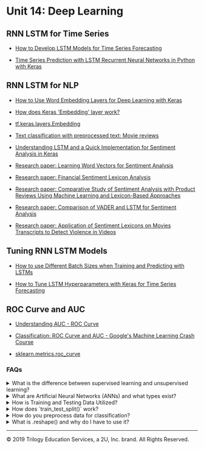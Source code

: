 # Unit 14: Deep Learning

## RNN LSTM for Time Series

* [How to Develop LSTM Models for Time Series Forecasting](https://machinelearningmastery.com/how-to-develop-lstm-models-for-time-series-forecasting/)

* [Time Series Prediction with LSTM Recurrent Neural Networks in Python with Keras](https://machinelearningmastery.com/time-series-prediction-lstm-recurrent-neural-networks-python-keras/)

## RNN LSTM for NLP

* [How to Use Word Embedding Layers for Deep Learning with Keras](https://machinelearningmastery.com/use-word-embedding-layers-deep-learning-keras/)

* [How does Keras 'Embedding' layer work?](https://stats.stackexchange.com/questions/270546/how-does-keras-embedding-layer-work)

* [tf.keras.layers.Embedding](https://www.tensorflow.org/api_docs/python/tf/keras/layers/Embedding?version=stable)

* [Text classification with preprocessed text: Movie reviews](https://www.tensorflow.org/tutorials/keras/text_classification)

* [Understanding LSTM and a Quick Implementation for Sentiment Analysis in Keras](https://towardsdatascience.com/understanding-lstm-and-its-quick-implementation-in-keras-for-sentiment-analysis-af410fd85b47)

* [Research paper: Learning Word Vectors for Sentiment Analysis](http://ai.stanford.edu/~amaas/papers/wvSent_acl2011.pdf)

* [Research paper: Financial Sentiment Lexicon Analysis](https://www.researchgate.net/publication/324957692_Financial_Sentiment_Lexicon_Analysis)

* [Research paper: Comparative Study of Sentiment Analysis with Product Reviews Using Machine Learning and Lexicon-Based Approaches](https://scholar.smu.edu/cgi/viewcontent.cgi?article=1051&context=datasciencereview)

* [Research paper: Comparison of VADER and LSTM for Sentiment Analysis](https://www.ijrte.org/wp-content/uploads/papers/v7i6s/F03040376S19.pdf)

* [Research paper: Application of Sentiment Lexicons on Movies Transcripts to Detect Violence in Videos](https://thesai.org/Downloads/Volume10No2/Paper_47-Application_of_Sentiment_Lexicons_on_Movies.pdf)

## Tuning RNN LSTM Models

* [How to use Different Batch Sizes when Training and Predicting with LSTMs](https://machinelearningmastery.com/use-different-batch-sizes-training-predicting-python-keras/)

* [How to Tune LSTM Hyperparameters with Keras for Time Series Forecasting](https://machinelearningmastery.com/tune-lstm-hyperparameters-keras-time-series-forecasting/)

## ROC Curve and AUC

* [Understanding AUC - ROC Curve](https://towardsdatascience.com/understanding-auc-roc-curve-68b2303cc9c5)

* [Classification: ROC Curve and AUC - Google's Machine Learning Crash Course](https://developers.google.com/machine-learning/crash-course/classification/roc-and-auc)

* [sklearn.metrics.roc_curve](https://scikit-learn.org/stable/modules/generated/sklearn.metrics.roc_curve.html)
### FAQs

<details>
<summary>What is the difference between supervised learning and unsupervised learning?</summary><br>
<blockquote>
<details>
<summary>Supervised Learning</summary><br>

Supervised machine learning uses labeled data with input variables (feature data) and output variables (target data) and uses the feature data to predict the target data. Because the data is labeled, the outcome is known. This data can be fed to the model, and if the model guesses incorrectly, the error can be used to fine tune the model until it makes highly accurate guesses.<br>

An example of this is using tuning forks to tune a piano. Tuning forks produce very precise tones. These tones are your known output. You can press a piano key and compare the piano's tone (model output) to the tuning fork (known y value). If the piano's tone is too low then you can tighten the piano wire to make the piano better at matching the tuning fork. This process of adjusting the model to make the output match the known output is essentially supervised learning.
<br>
</details>
<details>
<summary>Unsupervised Learning</summary><br>

Unsupervised learning models are given only input variables and must work to make connections to the data without predicting a labeled target. These types of models are often clustering models that uncover connections in the data and group all the features into classes accordingly.<br>
<br>
An example of unsupervised learning would be to use website purchase data to group customers into two classes based on their spending habits. This clustering might reveal that class 1 more spends more with a coupon incentive, while class 2 spends more on targeted advertising on social media.
</details>

</blockquote>
</details>

<details>
<summary>What are Artificial Neural Networks (ANNs) and what types exist?</summary><br>

Neural networks are a set of algorithms that are modeled after the human brain. They’re designed to recognize patterns and interpret sensory data through a kind of machine perception, labeling, or clustering raw input. ANNs complete this task through the use input and output layers.  The data goes into a layer, where mathematical computation is completed, then those results are fed into the next layer.  There are many different types of neural networks.  For purposes of this class, we focus on Perceptron, Deep Neural Network, Recurrent Neural Network (RNN), and Long short-term memory (LSTM).



<blockquote>
<details>
<summary>Perceptron</summary><br>

The original neural network - the perceptron - is a single layer neural network created by Frank Rosenblatt in 1958 and further developed in 1969 by Marvin Minsky and Seymour Papert. It is the most basic model of an artificial nueron, taking inputs, applying weights, and calculating a binary weighted sum prediction.  Perceptron are very rigid with their predictions, because they can only predict binary classifications, such as True/False, Yes/No, etc.

![perceptron](Images/harsh_perceptron.png)
</details>

<details>
<summary>Deep Neural Network</summary><br>

Deep Neural Networks are neural networks that have more than one hidden layer. A simplistic way to visualize this is think of a multi-layer perceptron.

</details>

<details>
<summary>Recurrent Neural Network (RNN)</summary><br>

</details>

<details>
<summary>Long short-term memory (LSTM)</summary><br>
</details>
</blockquote><br>
</details>
<details>
<summary>How is Training and Testing Data Utilized?</summary><br>

When working with models, data is divided into training and testing sets. The training set is used to teach (supervise!) the model so it learns how the input data is connected to the output data and can make predictions. The testing data set is used to validate how well the model performs on data it has not seen before, by running the model on the testing feature data, and comparing it's predictions to the testing target data.<br>

</details>
<details>
<summary>How does `train_test_split()` work?</summary>

The `train_test_split()` function makes splitting data for testing easy!  The function outputs four sets of data points - two sets each of target and feature data where one set is for training, and one set is for testing.  This is why the variables that define the function are typically `X_train, X_test, y_train, y_test`.  The most important parameters of the function are the `X` and `y`.  During preprocessing, we separate our data into the feature data, or `X`, and the target data - `y`.

The `y` data are the values we wish to predict, and the `X` data are the values we use to influence our predictions.  If our data is stored in a DataFrame, we just break it out and store it in variables.  The values we wish to predict are stored as `y` and the features we are using to make our predictions are stored as `X`.  We then feed these into the `train_test_split()` function.

Other parameters include: `stratify`, `test_size`, `train_size`, `random_state`, and `shuffle`.

If the `y` values consists of binary data (for example, male/female), and 25% of those values are male, and 75% of those values are female, then setting the `stratify` parameter to `y` will ensure the test and train data have the same ratio of male to female as the entire data set.

The specific `test_size` and `train_size` can also be set to override the default sizes.  The default for these parameters will select sizes that complement the data set.  The defaults can be overridden using either `int` or `float` values.  If the parameter is set to `int`, then this will indicate a specific sample size you wish to include in the test or train set.  If the parameter is set to `float` then it will indicate a percentage of the total dataset you wish to include in the test or train set.

When using the `shuffle` parameter, the data is shuffled (randomized) prior to being divided into train and test sets.

When using this function, the data is split each time randomly; however, if the `random_state` parameter is set, the same random split will be selected each time.  To use this parameter, any number can be used as the `random_state` as long as it is used each time you run the model.  Using this parameter will always ensure the same split is obtained even if `shuffle` is set to `True`.

An example of implementing a `train_test_split()` instance is as follows:

```python
X_train, X_test, y_train, y_test = train_test_split(X, y, stratify=y, shuffle=True)
```

</details>


<details>
<summary>How do you preprocess data for classification?</summary>
Most categorical data is text-based and must be converted to numerical so that computations can be ran.  For example, if your categories are male and female, you could convert them to 0 and 1.  Scikit-learn offers functions that can handle this conversion simply.  Two options are `LabelEncoder()` and `OneHotEncoder()`.

<blockquote>
<details>
<summary><strong>Preprocessing Target Data</strong></summary>

Using `LabelEncoder()` from scikit-learn, we can convert categorical data to numerical.  We begin with a simple DataFrame showing 6 countries:

![country_df1](Images/country_df1.PNG)

Then we import `LabelEncoder` from sklearn.preprocessing, after which we instantiate the `LabelEncoder()` object, then run a `.fit()` followed by `.transform()`.  The results are stored in a new variable `encoded_y` and inserted into the DataFrame.

```python
from sklearn.preprocessing import LabelEncoder
encoder = LabelEncoder()
encoder.fit(df.Country)
encoded_y = encoder.transform(df.Country)
df['Encoded'] = encoded_y
```
Now you can see that the encoded values are numerical representations of the original countries:

![country_df2](Images/country_df2.PNG)

</details>

<details>
<summary><strong>Preprocessing Feature Data</strong></summary>

There are situations when using `Labelencoder()` is not appropriate.  If you are encoding target values (the values you wish to predict), then using the label encoder is great, however, if you are encoding feature values, this method can cause accidental bias in your model prediction.  This is because the numerical representations of the data will be interpreted as values by the model.  A category of 5 will be given more weight than a category of 1.  This is where the `.get_dummies()` pandas function used in Unit 10 comes into play.  The function works by splitting the categorical column of data into multiple columns of separate data with a 1 or 0 representation.  In the below example we use `.get_dummies()` to convert the same country data as before:

```python
encoded_data = pd.get_dummies(df.Country, columns='Country')
```
![country_df3](Images/country_df3.PNG)
</details>
<details>
<summary><strong>Scaling Feature Data</strong></summary>
In our previous example, we converted feature data to binary to avoid introducing bias into the model.  For the same reason, we should scale data that have large numerical variance between features, so that all features are weighted the same.  For example, let's suppose that our country DataFrame also includes an average number of children, average life expectancy, and average salary by country.  The average number of children is a very small number compared to average life expectancy, which is a very small number compared to the average salary by country.  These values vary greatly and need to be scaled, because the higher numbers may result in more weight bias.

![country_df4](Images/country_df4.PNG)

Using the `StandardScaler()` from scikit-learn, we will scale the data.  First we instantiate the `.StandardScaler()` instance, then fit it to the data, then transform the data and show it in a new DataFrame:

```python
data_scaler = StandardScaler()
data_scaler.fit(df)
data_scaled = data_scaler.transform(df)
```
The new DataFrame shows the scaled data in place of the former values.  Now all the values are standardized:

![country_df5](Images/country_df5.PNG)

</details>
</blockquote>
</details>

<details><summary>
What is .reshape() and why do I have to use it?</summary>

When working with Pandas, we often pass Series objects into our model.  The shape of values in a Pandas Series object is a 1d array.  This has to be converted into a 2d array which is essentially an array of arrays - or list of lists. .  This is done using the `.reshape()` function.  The matrix values we desire are passed into this function.  In the following example we reshape our list into a 2d array using `.reshape(3,4)`, where 3 is the number of lists and 4 is the number of values in each list:

![2d_arrayImages](Images/2d_array.PNG)

Many models require the 2d array to be formatted such that each value is in a list by itself. If we were inserting the above sample data into a model, it would be converted using `.reshape(-1,1)`, where -1 indicates an unknown number of rows, and 1 indicates the number of values in each list.  The -1 will allow the function to generate the amount of rows necessary to hold the data.  The output looks like this:

![2d_array_reshape](Images/2d_array_reshape.PNG)

</details>

---
© 2019 Trilogy Education Services, a 2U, Inc. brand. All Rights Reserved.
